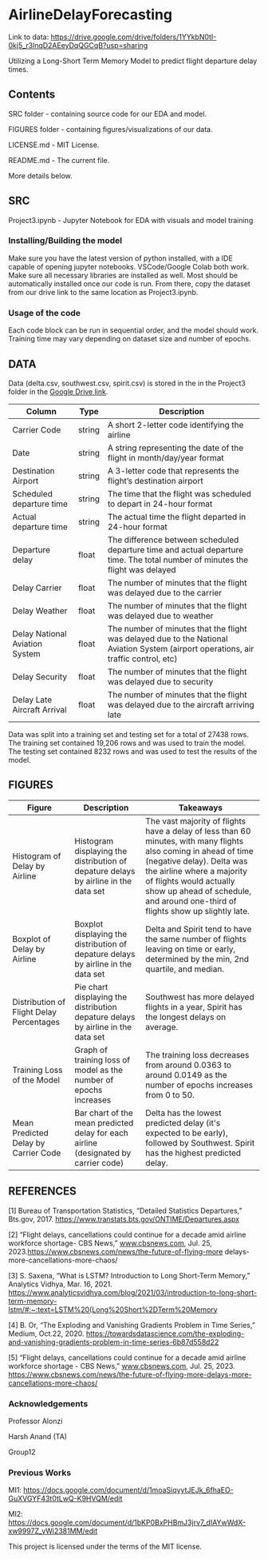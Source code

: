 # AirlineDelayForecasting

Link to data: https://drive.google.com/drive/folders/1YYkbN0tI-0kj5_r3lnqD2AEeyDqQGCqB?usp=sharing

Utilizing a Long-Short Term Memory Model to predict flight departure delay times.

## Contents
SRC folder - containing source code for our EDA and model.

FIGURES folder - containing figures/visualizations of our data.

LICENSE.md - MIT License.

README.md - The current file.

More details below.

## SRC
Project3.ipynb - Jupyter Notebook for EDA with visuals and model training


### Installing/Building the model
Make sure you have the latest version of python installed, with a IDE capable of opening jupyter notebooks. VSCode/Google Colab both work. Make sure all necessary libraries are installed as well. Most should be automatically installed once our code is run. From there, copy the dataset from our drive link to the same location as Project3.ipynb. 

### Usage of the code
Each code block can be run in sequential order, and the model should work. Training time may vary depending on dataset size and number of epochs.

## DATA
Data (delta.csv, southwest.csv, spirit.csv) is stored in the in the Project3 folder in the [Google Drive link](https://drive.google.com/drive/folders/1YYkbN0tI-0kj5_r3lnqD2AEeyDqQGCqB).

| Column                       | Type   | Description                                                      |
|------------------------------|--------|------------------------------------------------------------------|
| Carrier Code                 | string | A short 2-letter code identifying the airline                    |
| Date                         | string | A string representing the date of the flight in month/day/year format |
| Destination Airport          | string | A 3-letter code that represents the flight’s destination airport  |
| Scheduled departure time     | string | The time that the flight was scheduled to depart in 24-hour format |
| Actual departure time         | string | The actual time the flight departed in 24-hour format              |
| Departure delay               | float  | The difference between scheduled departure time and actual departure time. The total number of minutes the flight was delayed |
| Delay Carrier                 | float  | The number of minutes that the flight was delayed due to the carrier |
| Delay Weather                 | float  | The number of minutes that the flight was delayed due to weather   |
| Delay National Aviation System | float | The number of minutes that the flight was delayed due to the National Aviation System (airport operations, air traffic control, etc) |
| Delay Security                | float  | The number of minutes that the flight was delayed due to security  |
| Delay Late Aircraft Arrival   | float  | The number of minutes that the flight was delayed due to the aircraft arriving late |


Data was split into a training set and testing set for a total of 27438 rows. The training set contained 19,206 rows and was used to train the model. The testing set contained 8232 rows and was used to test the results of the model.

## FIGURES
| **Figure**       | **Description**     | **Takeaways** |
|--------------|-----------|------------|
|  Histogram of Delay by Airline | Histogram displaying the distribution of depature delays by airline in the data set| The vast majority of flights have a delay of less than 60 minutes, with many flights also coming in ahead of time (negative delay). Delta was the airline where a majority of flights would actually show up ahead of schedule, and around one-third of flights show up slightly late. |
| Boxplot of Delay by Airline | Boxplot displaying the distribution of depature delays by airline in the data set  |   Delta and Spirit tend to have the same number of flights leaving on time or early, determined by the min, 2nd quartile, and median. |
| Distribution of Flight Delay Percentages | Pie chart displaying the distribution depature delays by airline in the data set   | Southwest has more delayed flights in a year, Spirit has the longest delays on average. |
| Training Loss of the Model | Graph of training loss of model as the number of epochs increases | The training loss decreases from around 0.0363 to around 0.0149 as the number of epochs increases from 0 to 50. |
| Mean Predicted Delay by Carrier Code | Bar chart of the mean predicted delay for each airline (designated by carrier code) | Delta has the lowest predicted delay (it's expected to be early), followed by Southwest. Spirit has the highest predicted delay. |

## REFERENCES
[1] Bureau of Transportation Statistics, “Detailed Statistics Departures,” Bts.gov, 2017.
https://www.transtats.bts.gov/ONTIME/Departures.aspx

[2] “Flight delays, cancellations could continue for a decade amid airline workforce shortage- CBS News,” www.cbsnews.com, Jul. 25, 2023.https://www.cbsnews.com/news/the-future-of-flying-more delays-more-cancellations-more-chaos/

[3] S. Saxena, “What is LSTM? Introduction to Long Short-Term Memory,” Analytics Vidhya, Mar. 16, 2021. https://www.analyticsvidhya.com/blog/2021/03/introduction-to-long-short-term-memory-lstm/#:~:text=LSTM%20(Long%20Short%2DTerm%20Memory

[4] B. Or, “The Exploding and Vanishing Gradients Problem in Time Series,” Medium, Oct.22, 2020. https://towardsdatascience.com/the-exploding-and-vanishing-gradients-problem-in-time-series-6b87d558d22

[5]	“Flight delays, cancellations could continue for a decade amid airline workforce shortage - CBS News,” www.cbsnews.com, Jul. 25, 2023. https://www.cbsnews.com/news/the-future-of-flying-more-delays-more-cancellations-more-chaos/ 


### Acknowledgements
Professor Alonzi

Harsh Anand (TA)

Group12

### Previous Works
MI1: https://docs.google.com/document/d/1moaSiqyytJEJk_6fhaEO-GuXVGYF43t0tLwQ-K9HVQM/edit

MI2: https://docs.google.com/document/d/1bKP0BxPHBmJ3jrv7_dIAYwWdX-xw9997Z_yWi2381MM/edit

This project is licensed under the terms of the MIT license.
